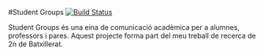 #Student Groups 
[![Build Status](https://travis-ci.org/hulehule20/Student-Groups-TdR.svg?branch=master)](https://travis-ci.org/hulehule20/Student-Groups-TdR)

Student Groups és una eina de comunicació acadèmica per a alumnes, professors i pares.  Aquest projecte forma part del meu treball de recerca de 2n de Batxillerat.
